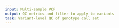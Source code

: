 ```yaml
---
input: Multi-sample VCF
output: QC metrics and filter to apply to variants
task: Variant-level QC of genotype call set
---
```

